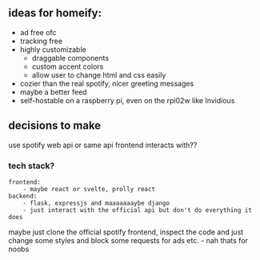 ## ideas for homeify:
- ad free ofc
- tracking free
- highly customizable
    - draggable components 
    - custom accent colors
    - allow user to change html and css easily
- cozier than the real spotify, nicer greeting messages
- maybe a better feed
- self-hostable on a raspberry pi, even on the rpi02w like Invidious

## decisions to make
use spotify web api or same api frontend interacts with??

### tech stack?
    frontend:
        - maybe react or svelte, prolly react
    backend:
        - flask, expressjs and maaaaaaaybe django
        - just interact with the official api but don't do everything it does

maybe just clone the official spotify frontend, inspect the code and just change some styles and block some requests for ads etc.
    - nah thats for noobs